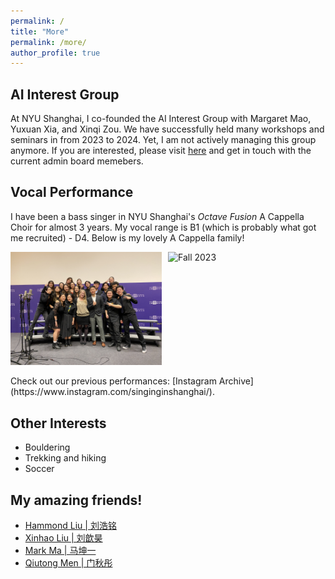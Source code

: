 ```yaml
---
permalink: /
title: "More"
permalink: /more/
author_profile: true
---
```

## AI Interest Group

At NYU Shanghai, I co-founded the AI Interest Group with Margaret Mao, Yuxuan Xia, and Xinqi Zou. We have successfully held many workshops and seminars in from 2023 to 2024. Yet, I am not actively managing this group anymore. If you are interested, please visit [here](https://github.com/NYUSH-AIIG) and get in touch with the current admin board memebers.

## Vocal Performance

I have been a bass singer in NYU Shanghai's *Octave Fusion* A Cappella Choir for almost 3 years. My vocal range is B1 (which is probably what got me recruited) - D4. Below is my lovely A Cappella family!

<div style="display: flex;">
    <img src="/images/aca_fall21.jpg" alt="Fall 2021" style="flex: 1; max-width: 48%; margin-right: 2%;" />
    <img src="/images/aca_fall23.jpg" alt="Fall 2023" style="flex: 1; max-width: 48%;" />
</div>

<br>
Check out our previous performances: [Instagram Archive](https://www.instagram.com/singinginshanghai/).

## Other Interests

- Bouldering
- Trekking and hiking
- Soccer

## My amazing friends!
- [Hammond Liu \| 刘浩铭](https://hmdliu.site/)
- [Xinhao Liu \| 刘歆昊](https://gaaaavin.github.io/)
- [Mark Ma \| 马坤一](https://markmamathematics.netlify.app/)
- [Qiutong Men \| 门秋彤](https://www.qmcurtis.me/)
